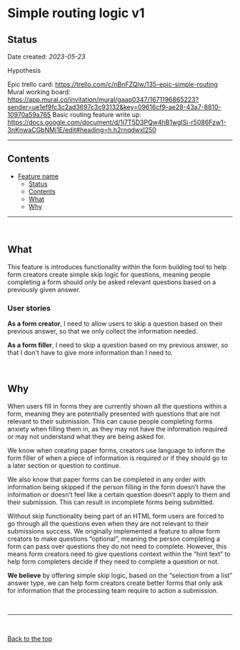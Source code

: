 # Simple routing logic v1

## Status

Date created: *2023-05-23*  

Hypothesis

Epic trello card: https://trello.com/c/nBnFZQlw/135-epic-simple-routing
Mural working board: https://app.mural.co/invitation/mural/gaap0347/1671196865223?sender=ue1ef9fc3c2ad3697c3c93132&key=09616cf9-ae28-43a7-8810-10970a59a765
Basic routing feature write up: https://docs.google.com/document/d/1i7T5D3PQw4hB1wgISi-r5086Fzw1-3nKnwaCGbNMi1E/edit#heading=h.h2rnqdwxl250
___

## Contents

- [Feature name](#feature-name)
  - [Status](#status)
  - [Contents](#contents)
  - [What](#what)
  - [Why](#why)

___

<br>

## What

This feature is introduces functionality within the form building tool to help form creators create simple skip logic for questions, meaning people completing a form should only be asked relevant questions based on a previously given answer.

### User stories

**As a form creator**, I need to allow users to skip a question based on their previous answer, so that we only collect the information needed.

**As a form filler**, I need to skip a question based on my previous answer, so that I don't have to give more information than I need to.

<br>

## Why

When users fill in forms they are currently shown all the questions within a form, meaning they are potentially presented with questions that are not relevant to their submission. This can cause people completing forms anxiety when filling them in, as they may not have the information required or may not understand what they are being asked for.  

We know when creating paper forms, creators use language to inform the form filler of when a piece of information is required or if they should go to a later section or question to continue.  

We also know that paper forms can be completed in any order with information being skipped if the person filling in the form doesn’t have the information or doesn’t feel like a certain question doesn’t apply to them and their submission. This can result in incomplete forms being submitted.  

Without skip functionality being part of an HTML form users are forced to go through all the questions even when they are not relevant to their submissions success. We originally implemented a feature to allow form creators to make questions “optional”, meaning the person completing a form can pass over questions they do not need to complete. However, this means form creators need to give questions context within the “hint text” to help form completers decide if they need to complete a question or not.  

**We believe** by offering simple skip logic, based on the “selection from a list” answer type, we can help form creators create better forms that only ask for information that the processing team require to action a submission.  

<br>

___

<br>

[Back to the top](#feature-name)
